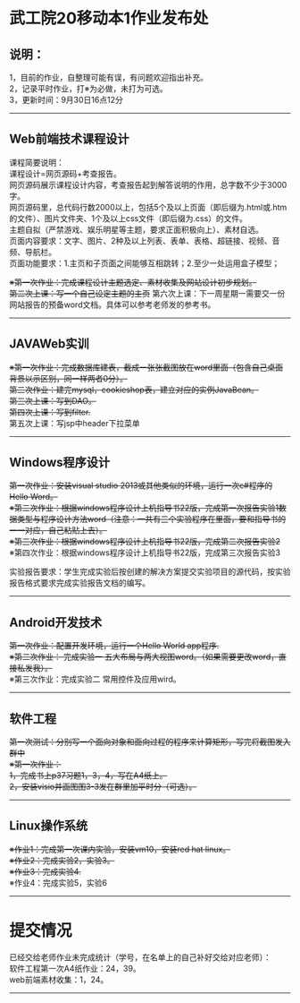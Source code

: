# 武工院20移动本1作业发布处
## 说明：
1，目前的作业，自整理可能有误，有问题欢迎指出补充。   
2，记录平时作业，打※为必做，未打为可选。        
3，更新时间：9月30日16点12分   
         
***
## Web前端技术课程设计   
课程简要说明：    
课程设计=网页源码+考查报告。    
网页源码展示课程设计内容，考查报告起到解答说明的作用，总字数不少于3000字。    
网页源码里，总代码行数2000以上，包括5个及以上页面（即后缀为.html或.htm的文件）、图片文件夹、1个及以上css文件（即后缀为.css）的文件。    
主题自拟（严禁游戏、娱乐明星等主题，要求正面积极向上）、素材自选。    
页面内容要求：文字、图片、2种及以上列表、表单、表格、超链接、视频、音频、导航栏。    
页面功能要求：1.主页和子页面之间能够互相跳转；2.至少一处运用盒子模型；    

~~※第一次作业：完成课程设计主题选定、素材收集及网站设计初步规划。~~    
~~第二次上课：写一个自己设定主题的主页~~
第六次上课：下一周星期一需要交一份网站报告的预备word文档。具体可以参考老师发的参考书。

***
## JAVAWeb实训   
~~※第一次作业：完成数据库建表，截成一张张截图放在word里面（包含自己桌面背景以示区别，同一样两者0分）。~~     
~~第二次作业：建完mysql，cookieshop表，建立对应的实例JavaBean。~~       
~~第三次上课：写到DAO。~~     
~~第四次上课：写到filter.~~    
第五次上课：写jsp中header下拉菜单

***
## Windows程序设计
~~第一次作业：安装visual studio 2013或其他类似的环境，运行一次c#程序的Hello Word。~~         
~~※第二次作业：根据windows程序设计上机指导书22版，完成第一次报告实验1数据类型与程序设计方法word（注意：一共有三个实验程序在里面，要和指导书的一一对应，自己粘贴上去）。~~     
~~※第三次作业：根据windows程序设计上机指导书22版，完成第二次报告实验2~~            
※第四次作业：根据windows程序设计上机指导书22版，完成第三次报告实验3      

实验报告要求：学生完成实验后按创建的解决方案提交实验项目的源代码，按实验报告格式要求完成实验报告文档的编写。         

***         
## Android开发技术      
~~第一次作业：配置开发环境，运行一个Hello World app程序.~~      
~~※第二次作业： 完成实验一 五大布局与两大视图word。（如果需要更改word，直接私发我）。~~         
※第三次作业：完成实验二 常用控件及应用wird。         

***
## 软件工程
~~第一次测试：分别写一个面向对象和面向过程的程序来计算矩形，写完将截图发入群中~~       
~~※第一次作业：~~     
~~1，完成书上p37习题1，3，4，写在A4纸上。~~       
~~2，安装visio并画图图3-3发在群里加平时分（可选）。~~         

***
## Linux操作系统
~~※作业1：完成第一次课内实验，安装vm10，安装red hat linux。~~     
~~※作业2：完成实验2，实验3。~~    
~~※作业3：完成实验4.~~       
※作业4：完成实验5，实验6      


***
# 提交情况        
已经交给老师作业未完成统计（学号，在名单上的自己补好交给对应老师）：          
软件工程第一次A4纸作业：24，39。            
web前端素材收集：1，24。          
***
